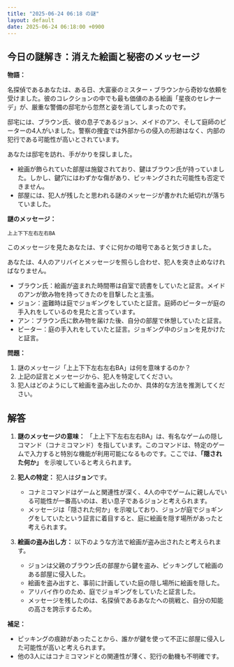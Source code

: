```yaml
---
title: "2025-06-24 06:18 の謎"
layout: default
date: 2025-06-24 06:18:00 +0900
---
```

## 今日の謎解き：消えた絵画と秘密のメッセージ

**物語：**

名探偵であるあなたは、ある日、大富豪のミスター・ブラウンから奇妙な依頼を受けました。彼のコレクションの中でも最も価値のある絵画「星夜のセレナーデ」が、厳重な警備の邸宅から忽然と姿を消してしまったのです。

邸宅には、ブラウン氏、彼の息子であるジョン、メイドのアン、そして庭師のピーターの4人がいました。警察の捜査では外部からの侵入の形跡はなく、内部の犯行である可能性が高いとされています。

あなたは邸宅を訪れ、手がかりを探しました。

*   絵画が飾られていた部屋は施錠されており、鍵はブラウン氏が持っていました。しかし、鍵穴にはわずかな傷があり、ピッキングされた可能性も否定できません。
*   部屋には、犯人が残したと思われる謎のメッセージが書かれた紙切れが落ちていました。

**謎のメッセージ：**

```
上上下下左右左右BA
```

このメッセージを見たあなたは、すぐに何かの暗号であると気づきました。

あなたは、4人のアリバイとメッセージを照らし合わせ、犯人を突き止めなければなりません。

*   ブラウン氏：絵画が盗まれた時間帯は自室で読書をしていたと証言。メイドのアンが飲み物を持ってきたのを目撃したと主張。
*   ジョン：盗難時は庭でジョギングをしていたと証言。庭師のピーターが庭の手入れをしているのを見たと言っています。
*   アン：ブラウン氏に飲み物を届けた後、自分の部屋で休憩していたと証言。
*   ピーター：庭の手入れをしていたと証言。ジョギング中のジョンを見かけたと証言。

**問題：**

1.  謎のメッセージ「上上下下左右左右BA」は何を意味するのか？
2.  上記の証言とメッセージから、犯人を特定してください。
3.  犯人はどのようにして絵画を盗み出したのか、具体的な方法を推測してください。

## 解答

1.  **謎のメッセージの意味：**
    「上上下下左右左右BA」は、有名なゲームの隠しコマンド（コナミコマンド）を指しています。このコマンドは、特定のゲームで入力すると特別な機能が利用可能になるものです。ここでは、**「隠された何か」** を示唆していると考えられます。

2.  **犯人の特定：**
    犯人は**ジョン**です。
    *   コナミコマンドはゲームと関連性が深く、4人の中でゲームに親しんでいる可能性が一番高いのは、若い息子であるジョンと考えられます。
    *   メッセージは「隠された何か」を示唆しており、ジョンが庭でジョギングをしていたという証言に着目すると、庭に絵画を隠す場所があったと考えられます。

3.  **絵画の盗み出し方：**
    以下のような方法で絵画が盗み出されたと考えられます。
    *   ジョンは父親のブラウン氏の部屋から鍵を盗み、ピッキングして絵画のある部屋に侵入した。
    *   絵画を盗み出すと、事前に計画していた庭の隠し場所に絵画を隠した。
    *   アリバイ作りのため、庭でジョギングをしていたと証言した。
    *   メッセージを残したのは、名探偵であるあなたへの挑戦と、自分の知能の高さを誇示するため。

**補足：**

*   ピッキングの痕跡があったことから、誰かが鍵を使って不正に部屋に侵入した可能性が高いと考えられます。
*   他の3人にはコナミコマンドとの関連性が薄く、犯行の動機も不明確です。

